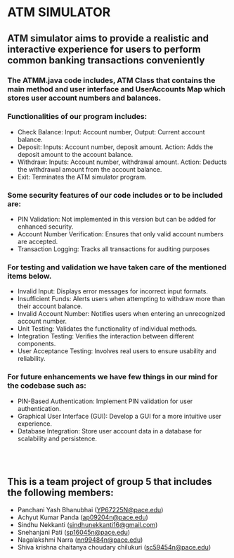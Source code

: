 # ATM SIMULATOR

## ATM simulator aims to provide a realistic and interactive experience for users to perform common banking transactions conveniently
### The ATMM.java code includes, ATM Class that contains the main method and user interface and UserAccounts Map which stores user account numbers and balances.
### Functionalities of our program includes: 
- Check Balance: Input: Account number, Output: Current account balance.
- Deposit: Inputs: Account number, deposit amount. Action: Adds the deposit amount to the account balance.
- Withdraw: Inputs: Account number, withdrawal amount. Action: Deducts the withdrawal amount from the account balance.
- Exit: Terminates the ATM simulator program.
### Some security features of our code includes or to be included are:
- PIN Validation: Not implemented in this version but can be added for enhanced security.
- Account Number Verification: Ensures that only valid account numbers are accepted.
- Transaction Logging: Tracks all transactions for auditing purposes
### For testing and validation we have taken care of the mentioned items below.
- Invalid Input: Displays error messages for incorrect input formats.
- Insufficient Funds: Alerts users when attempting to withdraw more than their account balance.
- Invalid Account Number: Notifies users when entering an unrecognized account number.
- Unit Testing: Validates the functionality of individual methods.
- Integration Testing: Verifies the interaction between different components.
- User Acceptance Testing: Involves real users to ensure usability and reliability.
### For future enhancements we have few things in our mind for the codebase such as:
- PIN-Based Authentication: Implement PIN validation for user authentication.
- Graphical User Interface (GUI): Develop a GUI for a more intuitive user experience.
- Database Integration: Store user account data in a database for scalability and persistence.

<br>
<br>

## This is a team project of group 5 that includes the following members:
- Panchani Yash Bhanubhai (YP67225N@pace.edu)
- Achyut Kumar Panda (ap09204n@pace.edu)
- Sindhu Nekkanti (sindhunekkanti16@gmail.com)
- Snehanjani Pati (sp16045n@pace.edu)
- Nagalakshmi Narra (nn99484n@pace.edu)
- Shiva krishna chaitanya choudary chilukuri (sc59454n@pace.edu)







